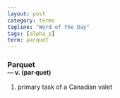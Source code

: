 ```yaml
---
layout: post
category: terms
tagline: "Word of the Day"
tags: [alpha_p]
term: parquet
---
```


<h3>Parquet<br/> <small>&mdash; v. (par<span>&middot;</span>quet)</small></h3>
<p><ol>
<li>primary task of a Canadian valet</li>
</ol></p>
